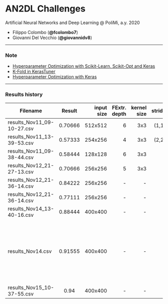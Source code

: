 # AN2DL Challenges
Artificial Neural Networks and Deep Learning @ PoliMi, a.y. 2020

- Filippo Colombo (**@fcolombo7**)
- Giovanni Del Vecchio (**@giovannidv8**)

---
### Note
* [Hyperparameter Optimization with Scikit-Learn, Scikit-Opt and Keras](https://towardsdatascience.com/hyperparameter-optimization-with-scikit-learn-scikit-opt-and-keras-f13367f3e796)
* [K-Fold in KerasTuner](https://mc.ai/how-to-do-cross-validation-in-keras-tuner/) 
* [Hyperparameter Optimization with Keras](https://towardsdatascience.com/hyperparameter-optimization-with-keras-b82e6364ca53)
---

### Results history

| Filename      | Result        | input size  | FExtr. depth | kernel size | stride | Class. HiddenLayer | Class. units | DropOut | L2 | base_model | info |
| ------------- |:-------------:| -----------:|-------------:|------------:|-------:|-------------------:|-------------:|--------:|---:|-----------:|-----:|
| results_Nov11_09-10-27.csv | 0.70666 | 512x512 | 6 | 3x3 | (1,1) | 1 | 256 | - | - | - |-|
| results_Nov11_13-39-53.csv | 0.57333 | 254x256 | 4 | 3x3 | (2,2) | 2 | 128 | 0.2 | 0.001 | - |-|
| results_Nov11_09-38-44.csv | 0.58444 | 128x128 | 6 | 3x3 | 1 | 3 | 64 | - | - | - |-|
| results_Nov12_21-27-13.csv | 0.70666 | 256x256 | 5 | 3x3 | 1 | 1 | 512 | 0.2 | 0.001 | - |-|
| results_Nov12_21-36-14.csv | 0.84222 | 256x256 | - | - | - | 1 | 256 | - | - | VGG16 |-|
| results_Nov12_21-36-14.csv | 0.77111 | 256x256 | - | - | - | 1 | 512+128 | - | - | VGG16 |-|
| results_Nov14_13-40-16.csv | 0.88444 | 400x400 | - | - | - | 1 | 448 | 0.1 | - | VGG16 |-|
| results_Nov14.csv | 0.91555 | 400x400 | - | - | - | 1 | 448 | 0.2 | - | VGG16 |rotation_range=20, width_shift_range=0.3, height_shift_range=0.3, zoom_range=0.4, horizontal_flip=True, #brightness_range = [0.6, 1.5], shear_range=10, channel_shift_range=100, fill_mode='reflect', rescale=1./255
|results_Nov15_10-37-55.csv| 0.94 | 400x400 | - | - | - | 1 | 448 | 0.2 | - | VGG16 |same augmentation as above, double ft round 

